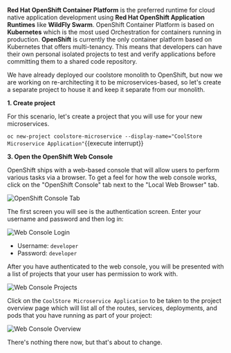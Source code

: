 **Red Hat OpenShift Container Platform** is the preferred runtime for cloud native application development
using **Red Hat OpenShift Application Runtimes**
like **WildFly Swarm**. OpenShift Container Platform is based on **Kubernetes** which is the most used Orchestration
for containers running in production. **OpenShift** is currently the only container platform based on Kubernetes
that offers multi-tenancy. This means that developers can have their own personal isolated projects to test and
verify applications before committing them to a shared code repository.

We have already deployed our coolstore monolith to OpenShift, but now we are working on re-architecting it to be
microservices-based, so let's create a separate project to house it and keep it separate from our monolith.

**1. Create project**

For this scenario, let's create a project that you will use for your new microservices.

```oc new-project coolstore-microservice --display-name="CoolStore Microservice Application"```{{execute interrupt}}

**3. Open the OpenShift Web Console**

OpenShift ships with a web-based console that will allow users to
perform various tasks via a browser. To get a feel for how the web console
works, click on the "OpenShift Console" tab next to the "Local Web Browser" tab.

![OpenShift Console Tab](../../assets/mono-to-micro-part-1/openshift-console-tab.png)

The first screen you will see is the authentication screen. Enter your username and password and 
then log in:

![Web Console Login](../../assets/mono-to-micro-part-1/login.png)

* Username: `developer`
* Password: `developer`

After you have authenticated to the web console, you will be presented with a
list of projects that your user has permission to work with.

![Web Console Projects](../../assets/mono-to-micro-part-1/projects.png)

Click on the `CoolStore Microservice Application` to be taken to the project overview page
which will list all of the routes, services, deployments, and pods that you have
running as part of your project:

![Web Console Overview](../../assets/mono-to-micro-part-1/overview.png)

There's nothing there now, but that's about to change.

